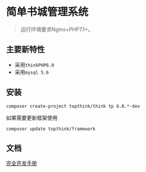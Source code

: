 简单书城管理系统
===============

> 运行环境要求Nginx+PHP7.1+。

## 主要新特性

* 采用`thinkPHP6.0`
* 采用`mysql 5.6`

## 安装

~~~
composer create-project topthink/think tp 6.0.*-dev
~~~

如果需要更新框架使用
~~~
composer update topthink/framework
~~~

## 文档

[完全开发手册](https://www.kancloud.cn/manual/thinkphp6_0/content)
